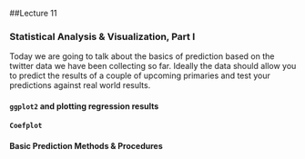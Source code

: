 ##Lecture 11

### Statistical Analysis & Visualization, Part I

Today we are going to talk about the basics of prediction based on the twitter data we have been collecting so far. Ideally the data should allow you to predict the results of a couple of upcoming primaries and test your predictions against real world results.  

#### `ggplot2` and plotting regression results

#### `Coefplot` 

#### Basic Prediction Methods & Procedures 
